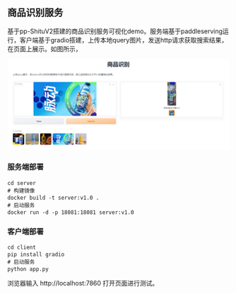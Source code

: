 ## 商品识别服务
基于pp-ShituV2搭建的商品识别服务可视化demo。服务端基于paddleserving运行，客户端基于gradio搭建，上传本地query图片，发送http请求获取搜索结果，在页面上展示。如图所示，

![demo](demo.png)

### 服务端部署
```
cd server
# 构建镜像
docker build -t server:v1.0 .
# 启动服务
docker run -d -p 18081:18081 server:v1.0
```


### 客户端部署
```
cd client
pip install gradio
# 启动服务
python app.py
```
浏览器输入 http://localhost:7860 打开页面进行测试。
